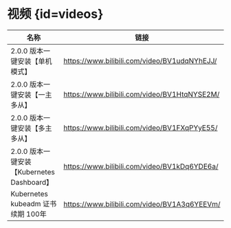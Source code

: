 # 视频 {id=videos}

| 名称                                 | 链接                                           |
|------------------------------------|----------------------------------------------|
| 2.0.0 版本一键安装【单机模式】                 | https://www.bilibili.com/video/BV1udqNYhEJJ/ |
| 2.0.0 版本一键安装【一主多从】                 | https://www.bilibili.com/video/BV1HtqNYSE2M/ |
| 2.0.0 版本一键安装【多主多从】                 | https://www.bilibili.com/video/BV1FXqPYyE55/ |
| 2.0.0 版本一键安装【Kubernetes Dashboard】 | https://www.bilibili.com/video/BV1kDq6YDE6a/ |
| Kubernetes kubeadm 证书续期 100年       | https://www.bilibili.com/video/BV1A3q6YEEVm/ |
